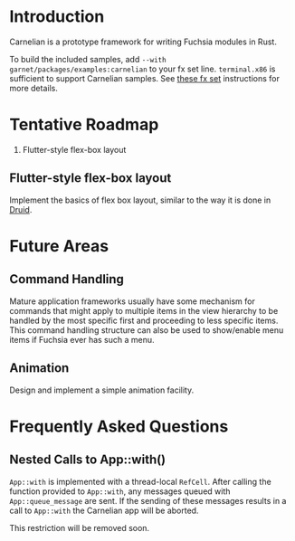 # Introduction

Carnelian is a prototype framework for writing Fuchsia modules in Rust.

To build the included samples, add `--with garnet/packages/examples:carnelian` to
your fx set line. `terminal.x86` is sufficient to support Carnelian samples. See
[these fx set](https://fuchsia.googlesource.com/fuchsia/+/master/docs/getting_started.md#build)
instructions for more details.

# Tentative Roadmap

1. Flutter-style flex-box layout

## Flutter-style flex-box layout

Implement the basics of flex box layout, similar to the way it is done in
[Druid](https://docs.rs/druid/0.1.1/druid/).

# Future Areas

## Command Handling

Mature application frameworks usually have some mechanism for commands that might apply to
multiple items in the view hierarchy to be handled by the most specific first and proceeding
to less specific items. This command handling structure can also be used to show/enable menu
items if Fuchsia ever has such a menu.

## Animation

Design and implement a simple animation facility.

# Frequently Asked Questions

## Nested Calls to App::with()

`App::with` is implemented with a thread-local `RefCell`. After calling the function provided
to `App::with`, any messages queued with `App::queue_message` are sent. If the sending of these
messages results in a call to `App::with` the Carnelian app will be aborted.

This restriction will be removed soon.
